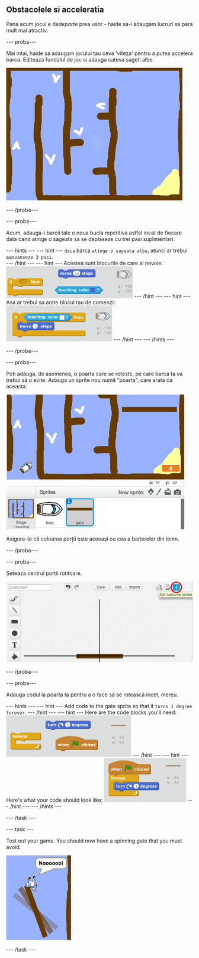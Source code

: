 ## Obstacolele si acceleratia

Pana acum jocul e de*departe* prea usor - haide sa-i adaugam lucruri sa para mult mai atractiv.

\--- proba\---

Mai intai, haide sa adaugam jocului tau ceva 'viteza' pentru a putea accelera barca. Editeaza fundalul de joc si adauga cateva sageti albe.

![screenshot](images/boat-boost.png)

\--- /proba\---

\--- proba\---

Acum, adauga-i barcii tale o noua bucla repetitiva astfel incat de fiecare data cand atinge o sageata sa se deplaseze cu trei pasi suplimentari.

\--- hints \--- \--- hint \--- `daca` barca `atinge o sageata alba`, atunci ar trebui sa`avanseze 3 pasi`.  
\--- /hint \--- \--- hint \--- Acestea sunt blocurile de care ai nevoie: ![screenshot](images/boat-boost-blocks.png) \--- /hint \--- \--- hint \--- Asa ar trebui sa arate blocul tau de comenzi: ![screenshot](images/boat-boost-code.png) \--- /hint \--- \--- /hints \---

\--- /proba\---

\--- proba\---

Poti adăuga, de asemenea, o poarta care se roteste, pe care barca ta va trebui să o evite. Adauga un sprite nou numit "poarta", care arata ca aceasta:

![screenshot](images/boat-gate.png)

Asigura-te că culoarea porții este aceeași cu cea a barierelor din lemn.

\--- /proba\---

\--- proba\---

Seteaza centrul portii rotitoare.

![screenshot](images/boat-center.png)

\--- /proba\---

\--- proba\---

Adauga codul la poarta ta pentru a o face să se rotească încet, mereu.

\--- hints \--- \--- hint \--- Add code to the gate sprite so that it `turns 1 degree` `forever`. \--- /hint \--- \--- hint \--- Here are the code blocks you'll need: ![screenshot](images/boat-spin-blocks.png) \--- /hint \--- \--- hint \--- Here's what your code should look like: ![screenshot](images/boat-spin-code.png) \--- /hint \--- \--- /hints \---

\--- /task \---

\--- task \---

Test out your game. You should now have a spinning gate that you must avoid.

![screenshot](images/boat-gate-test.png)

\--- /task \---